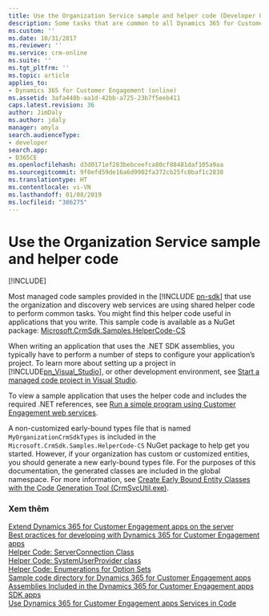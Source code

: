 ```yaml
---
title: Use the Organization Service sample and helper code (Developer Guide for Dynamics 365 for Customer Engagement)| MicrosoftDocs
description: Some tasks that are common to all Dynamics 365 for Customer Engagement samples such as connecting to Dynamics 365 for Customer Engagement web services, registering a computing device with Microsoft account and creating additional users in Active Directory and Dynamics 365 for Customer Engagement (online) Customer Engagement are done using the sample helper code available in Developers Guide for Dynamics 365 for Customer Engagement (SDK).
ms.custom: ''
ms.date: 10/31/2017
ms.reviewer: ''
ms.service: crm-online
ms.suite: ''
ms.tgt_pltfrm: ''
ms.topic: article
applies_to:
- Dynamics 365 for Customer Engagement (online)
ms.assetid: 3afa448b-aa1d-42bb-a725-23b7f5eeb411
caps.latest.revision: 36
author: JimDaly
ms.author: jdaly
manager: amyla
search.audienceType:
- developer
search.app:
- D365CE
ms.openlocfilehash: d3d0171ef283bebceefca80cf88481daf105a9aa
ms.sourcegitcommit: 9f0efd59de16a6d9902fa372cb25fc0baf1c2838
ms.translationtype: HT
ms.contentlocale: vi-VN
ms.lasthandoff: 01/08/2019
ms.locfileid: "386275"
---
```

# <a name="use-the-organization-service-sample-and-helper-code"></a>Use the Organization Service sample and helper code

[!INCLUDE[](../../includes/cc_applies_to_update_9_0_0.md)]

Most managed code samples provided in the [!INCLUDE [pn-sdk](../../includes/pn-sdk.md)] that use the organization and discovery web services are using shared helper code to perform common tasks. You might find this helper code useful in applications that you write. This sample code is available as a NuGet package: [Microsoft.CrmSdk.Samples.HelperCode-CS](https://www.nuget.org/packages/Microsoft.CrmSdk.Samples.HelperCode-CS)
  
 When writing an application that uses the .NET SDK assemblies, you typically have to perform a number of steps to configure your application’s project. To learn more about setting up a project in [!INCLUDE[pn_Visual_Studio](../../includes/pn-visual-studio.md)], or other development environment, see [Start a managed code project in Visual Studio](start-managed-code-project-visual-studio.md).  
  
To view a sample application that uses the helper code and includes the required .NET references, see [Run a simple program using Customer Engagement web services](../simple-program-web-services.md).  
  
 A non-customized early-bound types file that is named `MyOrganizationCrmSdkTypes` is included in the `Microsoft.CrmSdk.Samples.HelperCode-CS` NuGet package to help get you started. However, if your organization has custom or customized entities, you should generate a new early-bound types file. For the purposes of this documentation, the generated classes are included in the global namespace. For more information, see [Create Early Bound Entity Classes with the Code Generation Tool (CrmSvcUtil.exe)](create-early-bound-entity-classes-code-generation-tool.md).  
  
### <a name="see-also"></a>Xem thêm  
 [Extend Dynamics 365 for Customer Engagement apps on the server](../extend-dynamics-365-server.md)   
 [Best practices for developing with Dynamics 365 for Customer Engagement apps](../best-practices-sdk.md)   
 [Helper Code: ServerConnection Class](helper-code-serverconnection-class.md)  
 [Helper Code: SystemUserProvider class](helper-code-systemuserprovider-class.md)   
 [Helper Code: Enumerations for Option Sets](helper-code-enumerations-option-sets.md)   
 [Sample code directory for Dynamics 365 for Customer Engagement apps](../sample-code-directory.md)   
 [Assemblies Included in the Dynamics 365 for Customer Engagement apps SDK apps](assemblies-included-sdk.md)   
 [Use Dynamics 365 for Customer Engagement apps Services in Code](use-services-in-code.md)
